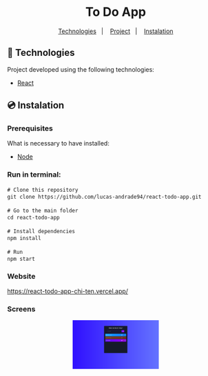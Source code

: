 <h1 align="center">
    To Do App
</h1>

<p align="center">
	<a href="#-technologies">Technologies</a>&nbsp;&nbsp;&nbsp;|&nbsp;&nbsp;&nbsp;
	<a href="#-project">Project</a>&nbsp;&nbsp;&nbsp;|&nbsp;&nbsp;&nbsp;
	<a href="#-instalation">Instalation</a>
</p>

## 🤖 Technologies

Project developed using the following technologies:

- [React](https://reactjs.org/)

## 💿 Instalation

### Prerequisites

What is necessary to have installed:

- [Node](https://nodejs.org/en/download/)

### Run in terminal:

```
# Clone this repository
git clone https://github.com/lucas-andrade94/react-todo-app.git

# Go to the main folder
cd react-todo-app

# Install dependencies
npm install

# Run
npm start
```

### Website

https://react-todo-app-chi-ten.vercel.app/

### Screens

<div align="center">
    <img alt="Login Page" title="Login Page" src=".github\screen-1.png?raw=true" width="200px" />
</div>
